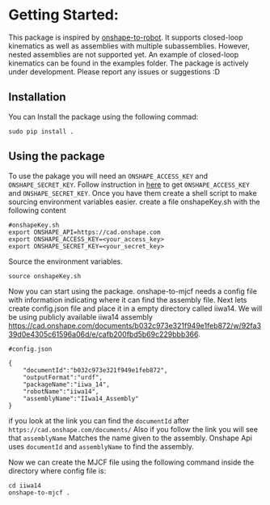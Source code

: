# Getting Started:
This package is inspired by [onshape-to-robot](https://github.com/Rhoban/onshape-to-robot). It supports closed-loop kinematics as well as assemblies with multiple subassemblies. However, nested assemblies are not supported yet. An example of closed-loop kinematics can be found in the examples folder. The package is actively under development. Please report any issues or suggestions :D
## Installation
You can Install the package using the following commad:
 ```
 sudo pip install .
 ```
## Using the package
To use the pakage you will need an `ONSHAPE_ACCESS_KEY` and `ONSHAPE_SECRET_KEY`.
Follow instruction in [here](https://www.onshape.com/en/features/integrations)  to get `ONSHAPE_ACCESS_KEY` and `ONSHAPE_SECRET_KEY`.
Once you have them create a shell script to make sourcing environment variables easier.
create a file onshapeKey.sh with the following content

```
#onshapeKey.sh
export ONSHAPE_API=https://cad.onshape.com
export ONSHAPE_ACCESS_KEY=<your_access_key>
export ONSHAPE_SECRET_KEY=<your_secret_key>
```

Source the environment variables.

```
source onshapeKey.sh
```

Now you can start using the package. onshape-to-mjcf  needs a config file with information indicating where it can find the assembly file.
Next lets create config.json file and place it in  a empty directory called iiwa14. We will be using publicly available iiwa14 assembly https://cad.onshape.com/documents/b032c973e321f949e1feb872/w/92fa339d0e4305c61596a06d/e/cafb200fbd5b69c229bbb366.

```
#config.json

{
    "documentId":"b032c973e321f949e1feb872",
    "outputFormat":"urdf",
    "packageName":"iiwa_14",
    "robotName":"iiwa14",
    "assemblyName":"IIwa14_Assembly"
}
```
if you look at the link you can find the `documentId` after `https://cad.onshape.com/documents/`
Also if you follow the link you will see that `assemblyName` Matches the name given to the assembly. Onshape Api uses `documentId` and `assemblyName` to find the assembly.

Now we can create the MJCF file using the following command inside the directory where config file is:

```
cd iiwa14
onshape-to-mjcf .
```


